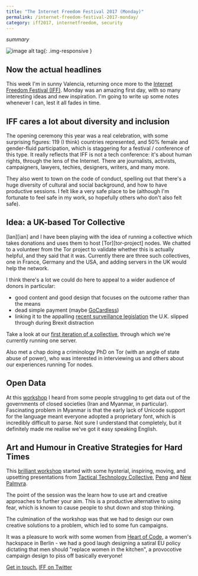 ```yaml
---
title: "The Internet Freedom Festival 2017 (Monday)"
permalink: /internet-freedom-festival-2017-monday/
category: iff2017, internetfreedom, security
---
```


*summary*

![image alt tag](/img/some-image.png){: .img-responsive }

## Now the actual headlines

This week I'm in sunny Valencia, returning once more to the [Internet Freedom Festival (IFF)][iff]. Monday was an amazing first day, with so many interesting ideas and new inspiration. I'm going to write up some notes whenever I can, lest it all fades in time.


## IFF cares a lot about diversity and inclusion

The opening ceremony this year was a real celebration, with some surprising figures: 119 (I think) countries represented, and 50% female and gender-fluid participation, which is staggering for a festival / conference of this type. It really reflects that IFF is not a tech conference: it's about human rights, through the lens of the Internet. There are journalists, activists, campaigners, lawyers, techies, designers, writers, and many more.

They also went to town on the code of conduct, spelling out that there's a huge diversity of cultural and social background, and how to have productive sessions. I felt like a very safe place to be (although I'm fortunate to feel safe in my work, so hopefully others who don't also felt safe).

## Idea: a UK-based Tor Collective

[Ian][ian] and I have been playing with the idea of running a collective which takes donations and uses them to host [Tor][tor-project] nodes. We chatted to a volunteer from the Tor project to validate whether this is actually helpful, and they said that it was. Currently there are three such collectives, one in France, Germany and the USA, and adding servers in the UK would help the network.

I think there's a lot we could do here to appeal to a wider audience of donors in particular:

- good content and good design that focuses on the outcome rather than the means
- dead simple payment (maybe [GoCardless][gocardless])
- linking it to the appalling [recent surveillance legislation][snoopers-charter] the U.K. slipped through during Brexit distraction

Take a look at our [first iteration of a collective][trill-open-collective], through which we're currently running one server.

Also met a chap doing a criminology PhD on Tor (with an angle of state abuse of power), who was interested in interviewing us and others about our experiences running Tor nodes.

## Open Data

At this [workshop][open-data-workshop] I heard from some people struggling to get data out of the governments of closed societies (Iran and Myanmar, in particular). Fascinating problem in Myanmar is that the early lack of Unicode support for the language meant everyone adopted a proprietary font, which is incredibly difficult to parse. Not sure I understand that completely, but it definitely made me realise we've got it easy speaking English.

## Art and Humour in Creative Strategies for Hard Times

This [brilliant workshop][art-and-humour-workshop] started with some hysterial, inspiring, moving, and upsetting presentations from [Tactical Technology Collective][tactical-tech], [Peng][peng] and [New Palmyra][new-palmyra].

The point of the session was the learn how to use art and creative approaches to further your aim. This is a productive alternative to using fear, which is known to cause people to shut down and stop thinking.

The culmination of the workshop was that we had to design our own creative solutions to a problem, which led to some fun campaigns.

It was a pleasure to work with some women from [Heart of Code][heart-of-code], a women's hackspace in Berlin - we had a good laugh designing a satiral EU policy dictating that men should "replace women in the kitchen", a provocotive campaign design to piss off basically everyone!

[Get in touch.][paul-twitter]
[IFF on Twitter][iff-twitter]


[iff]: https://internetfreedomfestival.org/
[gocardless]: https://gocardless.com
[snoopers-charter]: https://en.wikipedia.org/wiki/Investigatory_Powers_Act_2016
[trill-open-collective]: https://opencollective.com/trill
[art-and-humour-workshop]: https://internetfreedomfestival.org/wiki/index.php/It%E2%80%99s_not_just_Activism:_Art_and_Humour_in_Creative_Strategies_for_Hard_Times:_(a_Hands-On_Workshop)
[open-data-workshop]: https://internetfreedomfestival.org/wiki/index.php/Open_Data_in_Closed_Societies:_Opportunities_and_Challenges
[new-palmyra]: http://www.newpalmyra.org/
[tactical-tech]: https://tacticaltech.org/
[peng]: https://pen.gg
[heart-of-code]: http://heartofcode.org/
[iff-twitter]: https://twitter.com/internetff
[paul-twitter]: https://twitter.com/paul_furley
